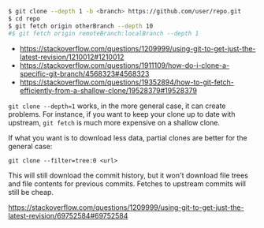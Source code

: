 ```bash
$ git clone --depth 1 -b <branch> https://github.com/user/repo.git
$ cd repo
$ git fetch origin otherBranch --depth 10
#$ git fetch origin remoteBranch:localBranch --depth 1
```

- https://stackoverflow.com/questions/1209999/using-git-to-get-just-the-latest-revision/1210012#1210012
- https://stackoverflow.com/questions/1911109/how-do-i-clone-a-specific-git-branch/4568323#4568323
- https://stackoverflow.com/questions/19352894/how-to-git-fetch-efficiently-from-a-shallow-clone/19528379#19528379

`git clone --depth=1` works, in the more general case, it can create problems. For instance, if you want to keep your clone up to date with upstream, `git fetch` is much more expensive on a shallow clone.

If what you want is to download less data, partial clones are better for the general case:

`git clone --filter=tree:0 <url>`

This will still download the commit history, but it won't download file trees and file contents for previous commits. Fetches to upstream commits will still be cheap.

https://stackoverflow.com/questions/1209999/using-git-to-get-just-the-latest-revision/69752584#69752584

